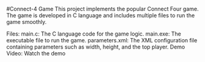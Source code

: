 #Connect-4 Game
This project implements the popular Connect Four game. The game is developed in C language and includes multiple files to run the game smoothly.

Files:
main.c: The C language code for the game logic.
main.exe: The executable file to run the game.
parameters.xml: The XML configuration file containing parameters such as width, height, and the top player.
Demo Video:
Watch the demo
